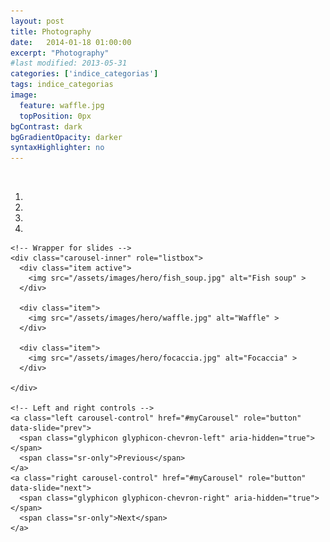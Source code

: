 ```yaml
---
layout: post
title: Photography
date:   2014-01-18 01:00:00
excerpt: "Photography"
#last modified: 2013-05-31
categories: ['indice_categorias']
tags: indice_categorias
image:
  feature: waffle.jpg
  topPosition: 0px
bgContrast: dark
bgGradientOpacity: darker
syntaxHighlighter: no
---
```



<style>
  .carousel-inner > .item > img,
  .carousel-inner > .item > a > img {
      width: 100%;
      margin: auto;
  }
  </style>


<div>
  <br>
  <div id="myCarousel" class="carousel slide" data-ride="carousel">
    <!-- Indicators -->
    <ol class="carousel-indicators">
      <li data-target="#myCarousel" data-slide-to="0" class="active"></li>
      <li data-target="#myCarousel" data-slide-to="1"></li>
      <li data-target="#myCarousel" data-slide-to="2"></li>
      <li data-target="#myCarousel" data-slide-to="3"></li>
    </ol>

    <!-- Wrapper for slides -->
    <div class="carousel-inner" role="listbox">
      <div class="item active">
        <img src="/assets/images/hero/fish_soup.jpg" alt="Fish soup" >
      </div>

      <div class="item">
        <img src="/assets/images/hero/waffle.jpg" alt="Waffle" >
      </div>
    
      <div class="item">
        <img src="/assets/images/hero/focaccia.jpg" alt="Focaccia" >
      </div>

    </div>

    <!-- Left and right controls -->
    <a class="left carousel-control" href="#myCarousel" role="button" data-slide="prev">
      <span class="glyphicon glyphicon-chevron-left" aria-hidden="true"></span>
      <span class="sr-only">Previous</span>
    </a>
    <a class="right carousel-control" href="#myCarousel" role="button" data-slide="next">
      <span class="glyphicon glyphicon-chevron-right" aria-hidden="true"></span>
      <span class="sr-only">Next</span>
    </a>
  </div>
</div>




<!-- Images using flexslider -->

<!--<div class="flexslider">  <!-- Place somewhere in the <body> of your page --

  <ul class="slides">
    <li>
      <iframe id="player_1" src="http://player.vimeo.com/video/39683393?api=1&player_id=player_1" width="500" height="281" frameborder="0" webkitAllowFullScreen mozallowfullscreen allowFullScreen></iframe>
    </li>
 <li>
      <iframe  id="player_1" src="/assets/images/hero/lit_esca_begona_perez.mp4" width="500" height="281" frameborder="0" webkitAllowFullScreen mozallowfullscreen allowFullScreen></iframe>
    </li>

    <li>
      <img src="/assets/images/hero/fish_soup.jpg" />
    </li>
    <li>
      <img src="/assets/images/hero/waffle.jpg" />
    </li>
    <li>
      <img src="/assets/images/hero/focaccia.jpg" />
    </li>
  </ul>
</div> -->


<!-- Images in normal mode -->

<!-- ![alt text](/assets/images/hero/waffle.jpg "waffle")

![alt text](/assets/images/hero/fish_soup.jpg "fish soup in Åstol")

![alt text](/assets/images/hero/focaccia.jpg "focaccia in Genova") -->
 
